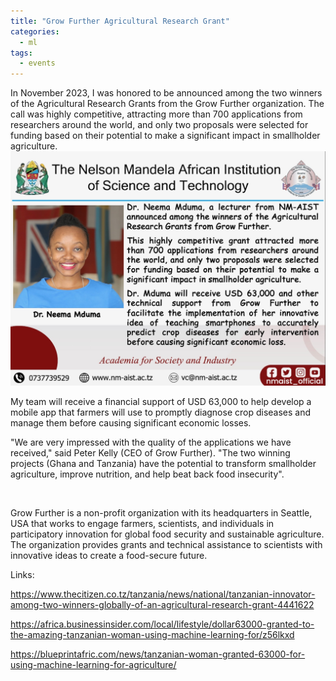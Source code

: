 ```yaml
---
title: "Grow Further Agricultural Research Grant"
categories:
  - ml
tags:
  - events
---
```

In November 2023, I was honored to be announced among the two winners of the Agricultural Research Grants from the Grow Further organization. The call was highly competitive, attracting more than 700 applications from researchers around the world, and only two proposals were selected for funding based on their potential to make a significant impact in smallholder agriculture.
<img src="/assets/images/grow1.JPEG" class="align-center" alt="">  

My team will receive a financial support of USD 63,000 to help develop a mobile app that farmers will use to promptly diagnose crop diseases and manage them before causing significant economic losses. 

"We are very impressed with the quality of the applications we have received," said Peter Kelly (CEO of Grow Further). "The two winning projects (Ghana and Tanzania) have the potential to transform smallholder agriculture, improve nutrition, and help beat back food insecurity".

<img src="/assets/images/grow2.jpg" class="align-center" alt="">  

Grow Further is a non-profit organization with its headquarters in Seattle, USA that works to engage farmers, scientists, and individuals in participatory innovation for global food security and sustainable agriculture. The organization provides grants and technical assistance to scientists with innovative ideas to create a food-secure future.



Links:

https://www.thecitizen.co.tz/tanzania/news/national/tanzanian-innovator-among-two-winners-globally-of-an-agricultural-research-grant-4441622

https://africa.businessinsider.com/local/lifestyle/dollar63000-granted-to-the-amazing-tanzanian-woman-using-machine-learning-for/z56lkxd

https://blueprintafric.com/news/tanzanian-woman-granted-63000-for-using-machine-learning-for-agriculture/
